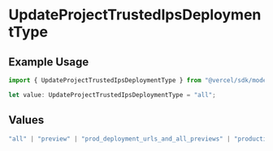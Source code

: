 # UpdateProjectTrustedIpsDeploymentType

## Example Usage

```typescript
import { UpdateProjectTrustedIpsDeploymentType } from "@vercel/sdk/models/operations/updateproject.js";

let value: UpdateProjectTrustedIpsDeploymentType = "all";
```

## Values

```typescript
"all" | "preview" | "prod_deployment_urls_and_all_previews" | "production"
```